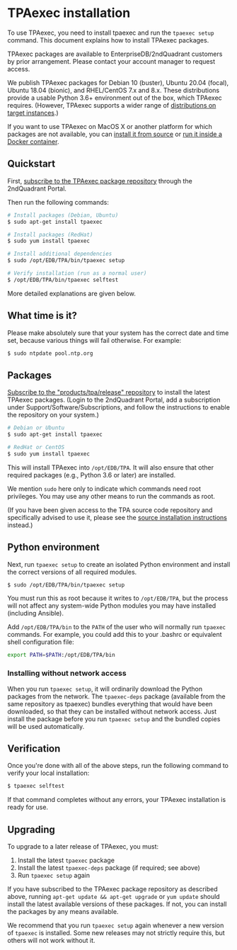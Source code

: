 # TPAexec installation

To use TPAexec, you need to install tpaexec and run the `tpaexec setup`
command. This document explains how to install TPAexec packages.

TPAexec packages are available to EnterpriseDB/2ndQuadrant customers by
prior arrangement. Please contact your account manager to request
access.

We publish TPAexec packages for Debian 10 (buster), Ubuntu 20.04
(focal), Ubuntu 18.04 (bionic), and RHEL/CentOS 7.x and 8.x. These
distributions provide a usable Python 3.6+ environment out of the box,
which TPAexec requires. (However, TPAexec supports a wider range of
[distributions on target instances](distributions.md).)

If you want to use TPAexec on MacOS X or another platform for which
packages are not available, you can [install it from
source](INSTALL-repo.md) or [run it inside a Docker
container](INSTALL-docker.md).

## Quickstart

First, [subscribe to the TPAexec package repository](https://access.2ndquadrant.com/software_subscriptions/add/products/tpa/)
through the 2ndQuadrant Portal.

Then run the following commands:

```bash
# Install packages (Debian, Ubuntu)
$ sudo apt-get install tpaexec

# Install packages (RedHat)
$ sudo yum install tpaexec

# Install additional dependencies
$ sudo /opt/EDB/TPA/bin/tpaexec setup

# Verify installation (run as a normal user)
$ /opt/EDB/TPA/bin/tpaexec selftest
```

More detailed explanations are given below.

## What time is it?

Please make absolutely sure that your system has the correct date and
time set, because various things will fail otherwise. For example:

```bash
$ sudo ntpdate pool.ntp.org
```

## Packages

[Subscribe to the "products/tpa/release" repository](https://access.2ndquadrant.com/software_subscriptions/add/products/tpa/)
to install the latest TPAexec packages.
(Login to the 2ndQuadrant Portal, add a subscription under
Support/Software/Subscriptions, and follow the instructions to enable
the repository on your system.)

```bash
# Debian or Ubuntu
$ sudo apt-get install tpaexec

# RedHat or CentOS
$ sudo yum install tpaexec
```

This will install TPAexec into `/opt/EDB/TPA`. It will also
ensure that other required packages (e.g., Python 3.6 or later) are
installed.

We mention `sudo` here only to indicate which commands need root
privileges. You may use any other means to run the commands as root.

(If you have been given access to the TPA source code repository and
specifically advised to use it, please see the
[source installation instructions](INSTALL-repo.md) instead.)

## Python environment

Next, run `tpaexec setup` to create an isolated Python environment and
install the correct versions of all required modules.

```bash
$ sudo /opt/EDB/TPA/bin/tpaexec setup
```

You must run this as root because it writes to `/opt/EDB/TPA`,
but the process will not affect any system-wide Python modules you may
have installed (including Ansible).

Add `/opt/EDB/TPA/bin` to the `PATH` of the user who will
normally run `tpaexec` commands. For example, you could add this to
your .bashrc or equivalent shell configuration file:

```bash
export PATH=$PATH:/opt/EDB/TPA/bin
```

### Installing without network access

When you run `tpaexec setup`, it will ordinarily download the Python
packages from the network. The `tpaexec-deps` package (available from
the same repository as tpaexec) bundles everything that would have been
downloaded, so that they can be installed without network access. Just
install the package before you run `tpaexec setup` and the bundled
copies will be used automatically.

## Verification

Once you're done with all of the above steps, run the following command
to verify your local installation:

```bash
$ tpaexec selftest
```

If that command completes without any errors, your TPAexec installation
is ready for use.

## Upgrading

To upgrade to a later release of TPAexec, you must:

1. Install the latest `tpaexec` package
2. Install the latest `tpaexec-deps` package (if required; see above)
3. Run `tpaexec setup` again

If you have subscribed to the TPAexec package repository as described
above, running `apt-get update && apt-get upgrade` or `yum update`
should install the latest available versions of these packages. If not,
you can install the packages by any means available.

We recommend that you run `tpaexec setup` again whenever a new version
of `tpaexec` is installed. Some new releases may not strictly require
this, but others will not work without it.
